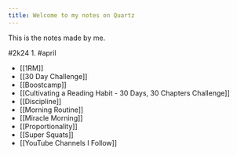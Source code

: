 ```yaml
---
title: Welcome to my notes on Quartz
---
```

This is the notes made by me.

#2k24 
	1. #april 

- [[1RM]]
- [[30 Day Challenge]]
- [[Boostcamp]]
- [[Cultivating a Reading Habit - 30 Days, 30 Chapters Challenge]]
- [[Discipline]]
- [[Morning Routine]]
- [[Miracle Morning]]
- [[Proportionality]]
- [[Super Squats]]
- [[YouTube Channels I Follow]]
